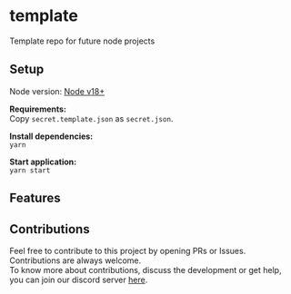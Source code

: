 # template

Template repo for future node projects

## Setup

Node version: [Node v18+](https://nodejs.org/en/download/)

**Requirements:**  
Copy `secret.template.json` as `secret.json`.  

**Install dependencies:**  
`yarn`  

**Start application:**  
`yarn start`  

## Features

## Contributions

Feel free to contribute to this project by opening PRs or Issues. Contributions are always welcome.  
To know more about contributions, discuss the development or get help, you can join our discord server [here](discord.com).  
